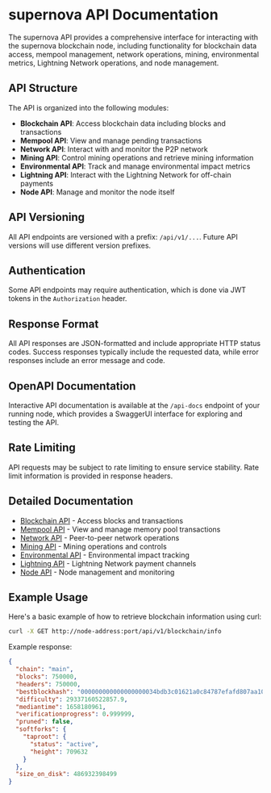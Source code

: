 # supernova API Documentation

The supernova API provides a comprehensive interface for interacting with the supernova blockchain node, including functionality for blockchain data access, mempool management, network operations, mining, environmental metrics, Lightning Network operations, and node management.

## API Structure

The API is organized into the following modules:

- **Blockchain API**: Access blockchain data including blocks and transactions
- **Mempool API**: View and manage pending transactions
- **Network API**: Interact with and monitor the P2P network
- **Mining API**: Control mining operations and retrieve mining information
- **Environmental API**: Track and manage environmental impact metrics
- **Lightning API**: Interact with the Lightning Network for off-chain payments
- **Node API**: Manage and monitor the node itself

## API Versioning

All API endpoints are versioned with a prefix: `/api/v1/...`. Future API versions will use different version prefixes.

## Authentication

Some API endpoints may require authentication, which is done via JWT tokens in the `Authorization` header.

## Response Format

All API responses are JSON-formatted and include appropriate HTTP status codes. Success responses typically include the requested data, while error responses include an error message and code.

## OpenAPI Documentation

Interactive API documentation is available at the `/api-docs` endpoint of your running node, which provides a SwaggerUI interface for exploring and testing the API.

## Rate Limiting

API requests may be subject to rate limiting to ensure service stability. Rate limit information is provided in response headers.

## Detailed Documentation

- [Blockchain API](blockchain.md) - Access blocks and transactions
- [Mempool API](mempool.md) - View and manage memory pool transactions
- [Network API](network.md) - Peer-to-peer network operations
- [Mining API](mining.md) - Mining operations and controls
- [Environmental API](environmental.md) - Environmental impact tracking
- [Lightning API](lightning.md) - Lightning Network payment channels
- [Node API](node.md) - Node management and monitoring

## Example Usage

Here's a basic example of how to retrieve blockchain information using curl:

```bash
curl -X GET http://node-address:port/api/v1/blockchain/info
```

Example response:

```json
{
  "chain": "main",
  "blocks": 750000,
  "headers": 750000,
  "bestblockhash": "000000000000000000034bdb3c01621a0c84787efafd807aa104c9a327537a39",
  "difficulty": 29337160522857.9,
  "mediantime": 1658180961,
  "verificationprogress": 0.999999,
  "pruned": false,
  "softforks": {
    "taproot": {
      "status": "active",
      "height": 709632
    }
  },
  "size_on_disk": 486932398499
}
``` 